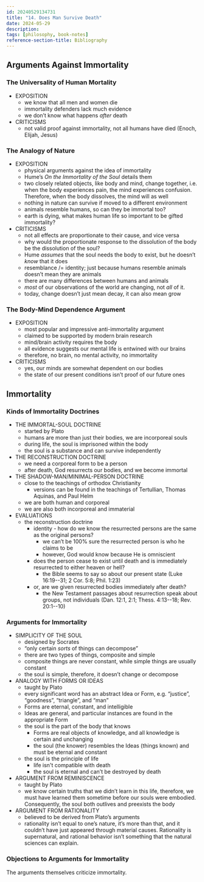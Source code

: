 ```yaml
---
id: 20240529134731
title: "14. Does Man Survive Death"
date: 2024-05-29
description:
tags: [philosophy, book-notes]
reference-section-title: Bibliography
---
```


## Arguments Against Immortality

### The Universality of Human Mortality

- EXPOSITION
    - we know that all men and women die
    - immortality defenders lack much evidence
    - we don’t know what happens _after_ death
- CRITICISMS
    - not valid proof against immortality, not all humans have died (Enoch, Elijah, Jesus)

### The Analogy of Nature

- EXPOSITION
    - physical arguments against the idea of immortality
    - Hume’s _On the Immortality of the Soul_ details them
    - two closely related objects, like body and mind, change together, i.e. when the body experiences pain, the mind experiences confusion. Therefore, when the body dissolves, the mind will as well
    - nothing in nature can survive if moved to a different environment
    - animals resemble humans, so can they be immortal too?
    - earth is dying, what makes human life so important to be gifted immortality?
- CRITICISMS
    - not all effects are proportionate to their cause, and vice versa
    - why would the proportionate response to the dissolution of the body be the dissolution of the soul?
    - Hume _assumes_ that the soul needs the body to exist, but he doesn’t _know_ that it does
    - resemblance /= identity; just because humans resemble animals doesn’t mean they are animals
    - there are many differences between humans and animals
    - _most_ of our observations of the world are changing, not _all_ of it.
    - today, change doesn’t just mean decay, it can also mean grow

### The Body-Mind Dependence Argument

- EXPOSITION
    - most popular and impressive anti-immortality argument
    - claimed to be supported by modern brain research
    - mind/brain activity requires the body
    - all evidence suggests our mental life is entwined with our brains
    - therefore, no brain, no mental activity, no immortality
- CRITICISMS
    - yes, our minds are somewhat dependent on our bodies
    - the state of our present conditions isn’t proof of our future ones

## Immortality

### Kinds of Immortality Doctrines

- THE IMMORTAL-SOUL DOCTRINE
    - started by Plato
    - humans are more than just their bodies, we are incorporeal souls
    - during life, the soul is imprisoned within the body
    - the soul is a substance and can survive independently
- THE RECONSTRUCTION DOCTRINE
    - we need a corporeal form to be a person
    - after death, God resurrects our bodies, and we become immortal
- THE SHADOW-MAN/MINIMAL-PERSON DOCTRINE
    - close to the teachings of orthodox Christianity
        - versions can be found in the teachings of Tertullian, Thomas Aquinas, and Paul Helm
    - we are both human and corporeal
    - we are also both incorporeal and immaterial
- EVALUATIONS
    - the reconstruction doctrine
        - identity - how do we know the resurrected persons are the same as the original persons?
            - we can’t be 100% sure the resurrected person is who he claims to be
            - however, God would know because He is omniscient
        - does the person cease to exist until death and is immediately resurrected to either heaven or hell?
            - the Bible seems to say so about our present state (Luke 16:19--31; 2 Cor. 5:8; Phil. 1:23)
        - or, are we given resurrected bodies immediately after death?
            - the New Testament passages about resurrection speak about groups, not individuals (Dan. 12:1, 2:1; Thess. 4:13--18; Rev. 20:1--10)
 
### Arguments for Immortality

- SIMPLICITY OF THE SOUL
    - designed by Socrates
    - “only certain _sorts_ of things can decompose”
    - there are two types of things, composite and simple
    - composite things are never constant, while simple things are usually constant
    - the soul is simple, therefore, it doesn’t change or decompose
- ANALOGY WITH FORMS OR IDEAS
    - taught by Plato
    - every significant word has an abstract Idea or Form, e.g. “justice”, “goodness”, “triangle”, and “man”
    - Forms are eternal, constant, and intelligible
    - Ideas are general, and particular instances are found in the appropriate Form
    - the soul is the part of the body that knows
        - Forms are real objects of knowledge, and all knowledge is certain and unchanging
        - the soul (the knower) resembles the Ideas (things known) and must be eternal and constant
    - the soul is the principle of life
        - life isn't compatible with death
        - the soul is eternal and can’t be destroyed by death
- ARGUMENT FROM REMINISCENCE
    - taught by Plato
    - we know certain truths that we didn’t learn in this life, therefore, we must have learned them sometime before our souls were embodied. Consequently, the soul both outlives and preexists the body
- ARGUMENT FROM RATIONALITY
    - believed to be derived from Plato’s arguments
    - rationality isn’t equal to one’s nature, it’s more than that, and it couldn’t have just appeared through material causes. Rationality is supernatural, and rational behavior isn’t something that the natural sciences can explain.

### Objections to Arguments for Immortality

The arguments themselves criticize immortality. 

